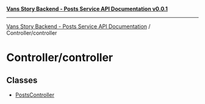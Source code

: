[**Vans Story Backend - Posts Service API Documentation v0.0.1**](README.md)

***

[Vans Story Backend - Posts Service API Documentation](modules.md) / Controller/controller

# Controller/controller

## Classes

- [PostsController](Controller\controller\README\classes\PostsController.md)
